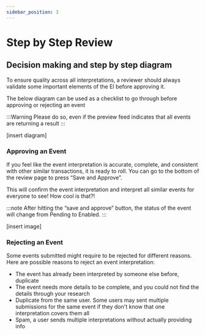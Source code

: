 ```yaml
---
sidebar_position: 3
---
```


# Step by Step Review

## Decision making and step by step diagram

To ensure quality across all interpretations, a reviewer should always validate some important elements of the EI before approving it. 

The below diagram can be used as a checklist to go through before approving or rejecting an event 

:::Warning
Please do so, even if the preview feed indicates that all events are returning a result
:::

[insert diagram]

### Approving an Event

If you feel like the event interpretation is accurate, complete, and consistent with other similar transactions, it is ready to roll. You can go to the bottom of the review page to press “Save and Approve”.

This will confirm the event interpretation and interpret all similar events for everyone to see! How cool is that?!

:::note
After hitting the “save and approve” button, the status of the event will change from Pending to Enabled.
:::

[insert image]

### Rejecting an Event

Some events submitted might require to be rejected for different reasons. Here are possible reasons to reject an event interpretation:
- The event has already been interpreted by someone else before, duplicate
- The event needs more details to be complete, and you could not find the details through your research
- Duplicate from the same user. Some users may sent multiple submissions for the same event if they don't know that one interpretation covers them all
- Spam, a user sends multiple interpretations without actually providing info
